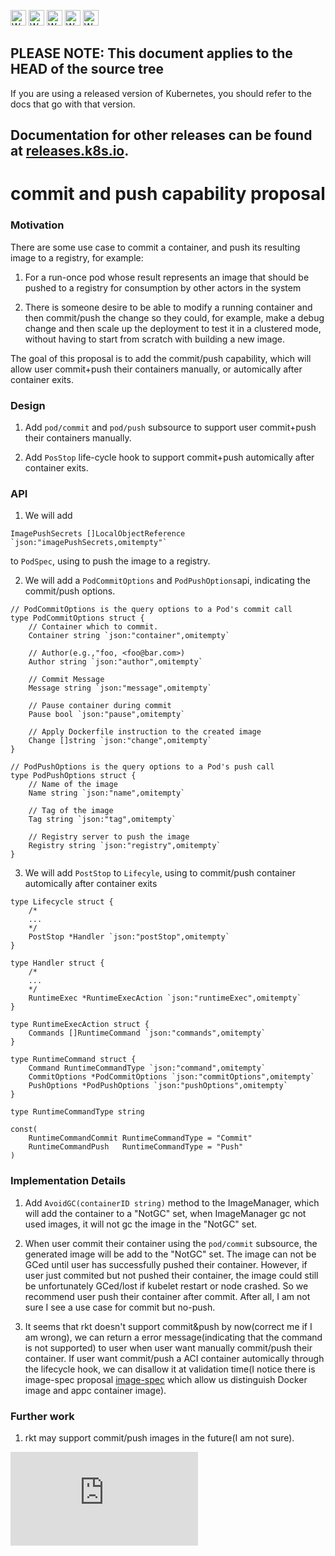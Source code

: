 <!-- BEGIN MUNGE: UNVERSIONED_WARNING -->

<!-- BEGIN STRIP_FOR_RELEASE -->

<img src="http://kubernetes.io/img/warning.png" alt="WARNING"
     width="25" height="25">
<img src="http://kubernetes.io/img/warning.png" alt="WARNING"
     width="25" height="25">
<img src="http://kubernetes.io/img/warning.png" alt="WARNING"
     width="25" height="25">
<img src="http://kubernetes.io/img/warning.png" alt="WARNING"
     width="25" height="25">
<img src="http://kubernetes.io/img/warning.png" alt="WARNING"
     width="25" height="25">

<h2>PLEASE NOTE: This document applies to the HEAD of the source tree</h2>

If you are using a released version of Kubernetes, you should
refer to the docs that go with that version.

Documentation for other releases can be found at
[releases.k8s.io](http://releases.k8s.io).
</strong>
--

<!-- END STRIP_FOR_RELEASE -->

<!-- END MUNGE: UNVERSIONED_WARNING -->

# commit and push capability proposal

### Motivation

There are some use case to commit a container, and push its resulting image to a registry, for example:

1. For a run-once pod whose result represents an image that should be pushed to a registry for consumption
by other actors in the system

2. There is someone desire to be able to modify a running container and then commit/push the change so they
could, for example, make a debug change and then scale up the deployment to test it in a clustered mode,
without having to start from scratch with building a new image.

The goal of this proposal is to add the commit/push capability, which will allow user commit+push their
containers manually, or automically after container exits.



### Design

1. Add `pod/commit` and `pod/push` subsource to support user commit+push their containers manually.

2. Add `PosStop` life-cycle hook to support commit+push automically after container exits.


### API

1) We will add

```
ImagePushSecrets []LocalObjectReference `json:"imagePushSecrets,omitempty"`
```

to `PodSpec`, using to push the image to a registry.

2) We will add a `PodCommitOptions` and `PodPushOptions`api, indicating the commit/push options.

```
// PodCommitOptions is the query options to a Pod's commit call
type PodCommitOptions struct {
    // Container which to commit.
	Container string `json:"container",omitempty`

	// Author(e.g.,"foo, <foo@bar.com>)
	Author string `json:"author",omitempty`

	// Commit Message
	Message string `json:"message",omitempty`

	// Pause container during commit
	Pause bool `json:"pause",omitempty`

	// Apply Dockerfile instruction to the created image
	Change []string `json:"change",omitempty`
}

// PodPushOptions is the query options to a Pod's push call
type PodPushOptions struct {
	// Name of the image
	Name string `json:"name",omitempty`

	// Tag of the image
	Tag string `json:"tag",omitempty`

	// Registry server to push the image
	Registry string `json:"registry",omitempty`
}

```

3) We will add `PostStop` to `Lifecyle`, using to commit/push container automically after container exits

```
type Lifecycle struct {
	/*
	...
	*/
	PostStop *Handler `json:"postStop",omitempty`
}

type Handler struct {
	/*
	...
	*/
	RuntimeExec *RuntimeExecAction `json:"runtimeExec",omitempty`
}

type RuntimeExecAction struct {
	Commands []RuntimeCommand `json:"commands",omitempty`
}

type RuntimeCommand struct {
	Command RuntimeCommandType `json:"command",omitempty`
	CommitOptions *PodCommitOptions `json:"commitOptions",omitempty`
	PushOptions *PodPushOptions `json:"pushOptions",omitempty`
}

type RuntimeCommandType string

const(
	RuntimeCommandCommit RuntimeCommandType = "Commit" 
	RuntimeCommandPush   RuntimeCommandType = "Push"
)
```


### Implementation Details

1) Add `AvoidGC(containerID string)` method to the ImageManager, which will add the container to a "NotGC" set,
 when ImageManager gc not used images, it will not gc the image in the "NotGC" set.

2) When user commit their container using the `pod/commit` subsource, the generated image will be add to the "NotGC" set.
The image can not be GCed until user has successfully pushed their container. However, if user just commited but not pushed
their container, the image could still be unfortunately GCed/lost if kubelet restart or node crashed. So we recommend user
push their container after commit. After all, I am not sure I see a use case for commit but no-push.

3) It seems that rkt doesn't support commit&push by now(correct me if I am wrong), we can return a error message(indicating
that the command is not supported) to user when user want manually commit/push their container. If user want commit/push a
ACI container automically through the lifecycle hook, we can disallow it at validation time(I notice there is image-spec
proposal [image-spec](https://github.com/kubernetes/kubernetes/pull/18308) which allow us distinguish Docker image and appc container image).

### Further work

1) rkt may support commit/push images in the future(I am not sure).


<!-- BEGIN MUNGE: GENERATED_ANALYTICS -->
[![Analytics](https://kubernetes-site.appspot.com/UA-36037335-10/GitHub/docs/proposals/commit-push.md?pixel)]()
<!-- END MUNGE: GENERATED_ANALYTICS -->
